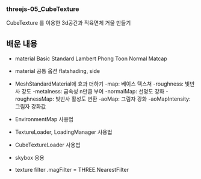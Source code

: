 ### threejs-05_CubeTexture


CubeTexture 를 이용한 3d공간과 직육면체 거울 만들기

## 배운 내용
- material 
    Basic
    Standard
    Lambert
    Phong
    Toon
    Normal
    Matcap
    
- material 공통 옵션
    flatshading, side

- MeshStandardMaterial에 효과 더하기
    -map: 베이스 텍스쳐
    -roughness: 빛반사 강도
    -metalness: 금속성 n만큼 부여 
    -normalMap: 선명도 강화
    -roughnessMap: 빛반사 활성도 변환
    -aoMap: 그림자 강화
    -aoMapIntensity: 그림자 강화값

- EnvironmentMap 사용법
- TextureLoader, LoadingManager 사용법
- CubeTextureLoader 사용법
- skybox 응용

- texture filter
.magFilter = THREE.NearestFilter

